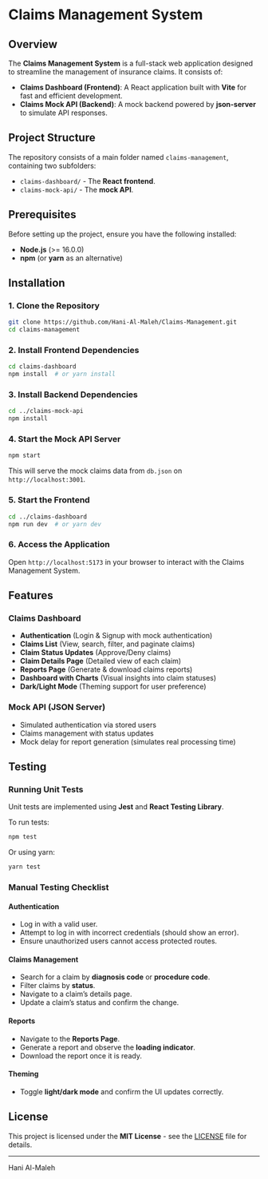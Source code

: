 # Claims Management System

## Overview

The **Claims Management System** is a full-stack web application designed to streamline the management of insurance claims. It consists of:

- **Claims Dashboard (Frontend)**: A React application built with **Vite** for fast and efficient development.
- **Claims Mock API (Backend)**: A mock backend powered by **json-server** to simulate API responses.

## Project Structure

The repository consists of a main folder named `claims-management`, containing two subfolders:

- `claims-dashboard/` - The **React frontend**.
- `claims-mock-api/` - The **mock API**.

## Prerequisites

Before setting up the project, ensure you have the following installed:

- **Node.js** (>= 16.0.0)
- **npm** (or **yarn** as an alternative)

## Installation

### 1. Clone the Repository

```sh
git clone https://github.com/Hani-Al-Maleh/Claims-Management.git
cd claims-management
```

### 2. Install Frontend Dependencies

```sh
cd claims-dashboard
npm install  # or yarn install
```

### 3. Install Backend Dependencies

```sh
cd ../claims-mock-api
npm install
```

### 4. Start the Mock API Server

```sh
npm start
```

This will serve the mock claims data from `db.json` on `http://localhost:3001`.

### 5. Start the Frontend 

```sh
cd ../claims-dashboard
npm run dev  # or yarn dev
```

### 6. Access the Application

Open `http://localhost:5173` in your browser to interact with the Claims Management System.

## Features

### Claims Dashboard
- **Authentication** (Login & Signup with mock authentication)
- **Claims List** (View, search, filter, and paginate claims)
- **Claim Status Updates** (Approve/Deny claims)
- **Claim Details Page** (Detailed view of each claim)
- **Reports Page** (Generate & download claims reports)
- **Dashboard with Charts** (Visual insights into claim statuses)
- **Dark/Light Mode** (Theming support for user preference)

### Mock API (JSON Server)
- Simulated authentication via stored users
- Claims management with status updates
- Mock delay for report generation (simulates real processing time)

## Testing

### Running Unit Tests
Unit tests are implemented using **Jest** and **React Testing Library**.

To run tests:
```sh
npm test
```
Or using yarn:
```sh
yarn test
```

### Manual Testing Checklist

#### Authentication
- Log in with a valid user.
- Attempt to log in with incorrect credentials (should show an error).
- Ensure unauthorized users cannot access protected routes.

#### Claims Management
- Search for a claim by **diagnosis code** or **procedure code**.
- Filter claims by **status**.
- Navigate to a claim’s details page.
- Update a claim’s status and confirm the change.

#### Reports
- Navigate to the **Reports Page**.
- Generate a report and observe the **loading indicator**.
- Download the report once it is ready.

#### Theming
- Toggle **light/dark mode** and confirm the UI updates correctly.

## License

This project is licensed under the **MIT License** - see the [LICENSE](LICENSE) file for details.

---

Hani Al-Maleh

